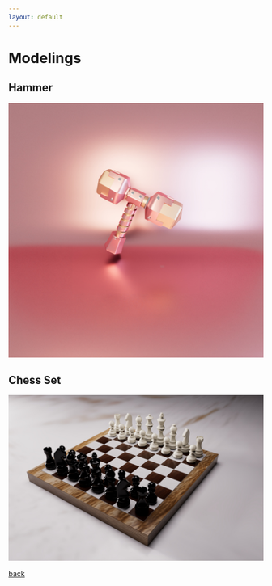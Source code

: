 ```yaml
---
layout: default
---
```


# Modelings

## Hammer

![Pink Hammer](https://github.com/2454511550Lin/2454511550Lin.github.io/blob/master/assets/img/modelings/hammer.jpg)

## Chess Set

![Chess Set](https://github.com/2454511550Lin/2454511550Lin.github.io/blob/master/assets/img/modelings/chess.jpg)


[back](./)
